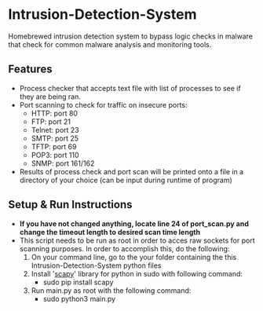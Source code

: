 # Intrusion-Detection-System
Homebrewed intrusion detection system to bypass logic checks in malware that check for common malware analysis and monitoring tools.

## Features
- Process checker that accepts text file with list of processes to see if they are being ran.
- Port scanning to check for traffic on insecure ports:
  - HTTP: port 80
  - FTP: port 21
  - Telnet: port 23
  - SMTP: port 25
  - TFTP: port 69
  - POP3: port 110
  - SNMP: port 161/162
- Results of process check and port scan will be printed onto a file in a directory of your choice (can be input during runtime of program)

## Setup & Run Instructions
- **If you have not changed anything, locate line 24 of port_scan.py and change the timeout length to desired scan time length**
- This script needs to be run as root in order to acces raw sockets for port scanning purposes.  In order to accomplish this, do the following:
  1) On your command line, go to the your folder containing the this Intrusion-Detection-System python files
  2) Install '[scapy](https://github.com/secdev/scapy)' library for python in sudo with following command:
     - sudo pip install scapy
  3) Run main.py as root with the following command:
     - sudo python3 main.py

